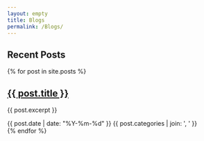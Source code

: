 ```yaml
---
layout: empty
title: Blogs
permalink: /Blogs/
---
```


<section id="blog" class="container">
  <h2>Recent Posts</h2>
<div class="grid-gallery">
  {% for post in site.posts %}
    <article class="blog-post card">
      <h2 class="blog-title">
        <a href="{{ post.url | relative_url }}" target="_blank">{{ post.title }}</a>
      </h2>
      <p class="blog-excerpt">{{ post.excerpt }}</p>
      <span class="blog-date">{{ post.date | date: "%Y-%m-%d" }}</span>
      <span class="blog-tag">{{ post.categories | join: ', ' }}</span>
    </article>
  {% endfor %}
  </div>
</section>
